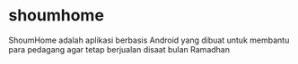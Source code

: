 # shoumhome
ShoumHome adalah aplikasi berbasis Android yang dibuat untuk membantu para pedagang agar tetap berjualan disaat bulan Ramadhan
